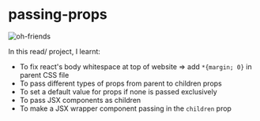 # passing-props

![oh-friends](https://user-images.githubusercontent.com/85868026/197712518-471f68a4-7146-4fe8-b18e-cc66d339163e.png)

In this read/ project, I learnt:
- To fix react's body whitespace at top of website => add `*{margin; 0}` in parent CSS file
- To pass different types of props from parent to children props
- To set a default value for props if none is passed exclusively
- To pass JSX components as children
- To make a JSX wrapper component passing in the `children` prop 
